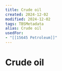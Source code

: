 ```yaml
---
title: Crude oil
created: 2024-12-02
modified: 2024-12-02
tags: TBSMetadata
alias: Crude oil
usedFor:
- "[[15645 Petroleum]]"
---
```

# Crude oil
